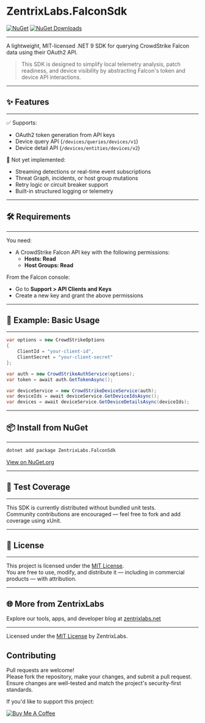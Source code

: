# ZentrixLabs.FalconSdk

[![NuGet](https://img.shields.io/nuget/v/ZentrixLabs.FalconSdk.svg)](https://www.nuget.org/packages/ZentrixLabs.FalconSdk/)
[![NuGet Downloads](https://img.shields.io/nuget/dt/ZentrixLabs.FalconSdk.svg)](https://www.nuget.org/packages/ZentrixLabs.FalconSdk/)

---

A lightweight, MIT-licensed .NET 9 SDK for querying CrowdStrike Falcon data using their OAuth2 API.

> This SDK is designed to simplify local telemetry analysis, patch readiness, and device visibility by abstracting Falcon's token and device API interactions.

---

## ✨ Features

---

✅ Supports:
- OAuth2 token generation from API keys  
- Device query API (`/devices/queries/devices/v1`)  
- Device detail API (`/devices/entities/devices/v2`)  

🚧 Not yet implemented:
- Streaming detections or real-time event subscriptions  
- Threat Graph, incidents, or host group mutations  
- Retry logic or circuit breaker support  
- Built-in structured logging or telemetry

---

## 🛠 Requirements

---

You need:
- A CrowdStrike Falcon API key with the following permissions:
  - **Hosts: Read**
  - **Host Groups: Read**

From the Falcon console:
- Go to **Support > API Clients and Keys**
- Create a new key and grant the above permissions

---

## 🔐 Example: Basic Usage

---

```csharp
var options = new CrowdStrikeOptions
{
    ClientId = "your-client-id",
    ClientSecret = "your-client-secret"
};

var auth = new CrowdStrikeAuthService(options);
var token = await auth.GetTokenAsync();

var deviceService = new CrowdStrikeDeviceService(auth);
var deviceIds = await deviceService.GetDeviceIdsAsync();
var devices = await deviceService.GetDeviceDetailsAsync(deviceIds);
```

---

## 📦 Install from NuGet

---

```bash
dotnet add package ZentrixLabs.FalconSdk
```

[View on NuGet.org](https://www.nuget.org/packages/ZentrixLabs.FalconSdk/)

---

## 🧪 Test Coverage

---

This SDK is currently distributed without bundled unit tests.  
Community contributions are encouraged — feel free to fork and add coverage using xUnit.

---

## 📝 License

---

This project is licensed under the [MIT License](LICENSE).  
You are free to use, modify, and distribute it — including in commercial products — with attribution.

---

## 🌐 More from ZentrixLabs

Explore our tools, apps, and developer blog at [zentrixlabs.net](https://zentrixlabs.net)

---

Licensed under the [MIT License](LICENSE) by ZentrixLabs.


## Contributing
Pull requests are welcome!  
Please fork the repository, make your changes, and submit a pull request.  
Ensure changes are well-tested and match the project's security-first standards.

If you'd like to support this project:

[![Buy Me A Coffee](https://cdn.buymeacoffee.com/buttons/default-orange.png)](https://www.buymeacoffee.com/Mainframe79)

